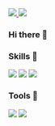 <a href="https://instagram.com/jieun_feel">
<img src="https://img.shields.io/badge/Instagram-E4405F?style=flat-square&logo=Instagram&logoColor=white"/> </a> <img src="https://img.shields.io/badge/pandaa0628@gmail.com-EA4335?style=flat-square&logo=Gmail&logoColor=white"/>

### Hi there 👋


### Skills 🌱
<img src="https://img.shields.io/badge/Html5-E34F26?style=flat-square&logo=Html5&logoColor=white"/> <img src="https://img.shields.io/badge/CSS3-1572B6?style=flat-square&logo=CSS3&logoColor=white"/> <img src="https://img.shields.io/badge/JavaScript-F7DF1E?style=flat-square&logo=JavaScript&logoColor=white"/> 

### Tools 🔭
<img src="https://img.shields.io/badge/Git-F05032?style=flat-square&logo=Git&logoColor=white"/> <img src="https://img.shields.io/badge/GitHub-181717?style=flat-square&logo=GitHub&logoColor=white"/> 

<!--
**JIEUN24/JIEUN24** is a ✨ _special_ ✨ repository because its `README.md` (this file) appears on your GitHub profile.

Here are some ideas to get you started:

- 🔭 I’m currently working on ...
- 🌱 I’m currently learning ...
- 👯 I’m looking to collaborate on ...
- 🤔 I’m looking for help with ...
- 💬 Ask me about ...
- 📫 How to reach me: ...
- 😄 Pronouns: ...
- ⚡ Fun fact: ...
-->

